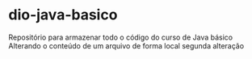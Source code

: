 # dio-java-basico
Repositório para armazenar todo o código do curso de Java básico
Alterando o conteúdo de um arquivo de forma local
segunda alteração
